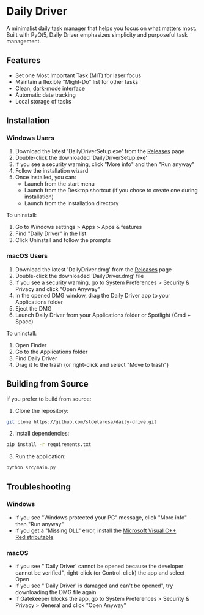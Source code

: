 # Daily Driver

A minimalist daily task manager that helps you focus on what matters most. Built with PyQt5, Daily Driver emphasizes simplicity and purposeful task management.

## Features
- Set one Most Important Task (MIT) for laser focus
- Maintain a flexible "Might-Do" list for other tasks
- Clean, dark-mode interface
- Automatic date tracking
- Local storage of tasks

## Installation

### Windows Users

1. Download the latest 'DailyDriverSetup.exe' from the [Releases](https://github.com/stdelaros/daily-drive/releases) page
2. Double-click the downloaded 'DailyDriverSetup.exe'
3. If you see a security warning, click "More info" and then "Run anyway"
4. Follow the installation wizard
5. Once installed, you can:
    - Launch from the start menu
    - Launch from the Desktop shortcut (if you chose to create one during installation)
    - Launch from the installation directory

To uninstall:
1. Go to Windows settings > Apps > Apps & features
2. Find "Daily Driver" in the list
3. Click Uninstall and follow the prompts

### macOS Users
1. Download the latest 'DailyDriver.dmg' from the [Releases](https://github.com/stdelaros/daily-drive/releases) page
2. Double-click the downloaded 'DailyDriver.dmg' file
3. If you see a security warning, go to System Preferences > Security & Privacy and click "Open Anyway"
4. In the opened DMG window, drag the Daily Driver app to your Applications folder
5. Eject the DMG
6. Launch Daily Driver from your Applications folder or Spotlight (Cmd + Space)

To uninstall:
1. Open Finder
2. Go to the Applications folder
3. Find Daily Driver
4. Drag it to the trash (or right-click and select "Move to trash")

## Building from Source

If you prefer to build from source:

1. Clone the repository:
```bash
git clone https://github.com/stdelarosa/daily-drive.git
```

2. Install dependencies:
```bash
pip install -r requirements.txt
```

3. Run the application:
```bash
python src/main.py
```

## Troubleshooting

### Windows
- If you see "Windows protected your PC" message, click "More info" then "Run anyway"
- If you get a "Missing DLL" error, install the [Microsoft Visual C++ Redistributable](https://aka.ms/vs/17/release/vc_redist.x64.exe)

### macOS
- If you see "'Daily Driver' cannot be opened because the developer cannot be verified", right-click (or Control-click) the app and select Open
- If you see "'Daily Driver' is damaged and can't be opened", try downloading the DMG file again
- If Gatekeeper blocks the app, go to System Preferences > Security & Privacy > General and click "Open Anyway"